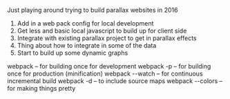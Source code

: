 Just playing around trying to build parallax websites in 2016

1. Add in a web pack config for local development
2. Get less and basic local javascript to build up for client side
3. Integrate with existing parallax project to get in parallax effects
4. Thing about how to integrate in some of the data
5. Start to build up some dynamic graphs

webpack – for building once for development
webpack -p – for building once for production (minification)
webpack --watch – for continuous incremental build
webpack -d – to include source maps
webpack --colors – for making things pretty